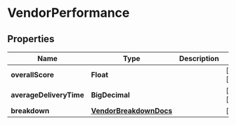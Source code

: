 

# VendorPerformance


## Properties

| Name | Type | Description | Notes |
|------------ | ------------- | ------------- | -------------|
|**overallScore** | **Float** |  |  [optional] [readonly] |
|**averageDeliveryTime** | **BigDecimal** |  |  [optional] [readonly] |
|**breakdown** | [**VendorBreakdownDocs**](VendorBreakdownDocs.md) |  |  [optional] |



